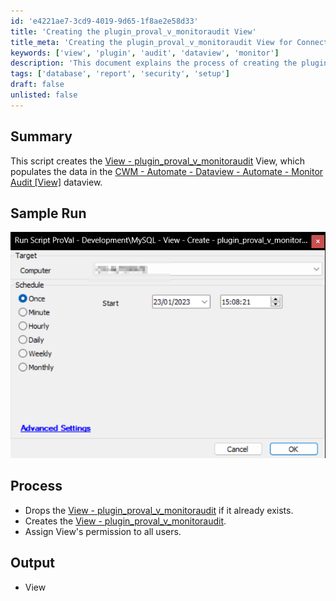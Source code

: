 ```yaml
---
id: 'e4221ae7-3cd9-4019-9d65-1f8ae2e58d33'
title: 'Creating the plugin_proval_v_monitoraudit View'
title_meta: 'Creating the plugin_proval_v_monitoraudit View for ConnectWise Automate'
keywords: ['view', 'plugin', 'audit', 'dataview', 'monitor']
description: 'This document explains the process of creating the plugin_proval_v_monitoraudit View, which is essential for populating data in the Automate Monitor Audit dataview. It includes steps for dropping the existing view, creating a new one, and assigning permissions to users.'
tags: ['database', 'report', 'security', 'setup']
draft: false
unlisted: false
---
```

## Summary

This script creates the [View - plugin_proval_v_monitoraudit](https://proval.itglue.com/DOC-5078775-7998832) View, which populates the data in the [CWM - Automate - Dataview - Automate - Monitor Audit [View]](https://proval.itglue.com/DOC-5078775-8212748) dataview.

## Sample Run

![Sample Run](../../../static/img/MySQL---View---Create---plugin_proval_v_monitoraudit/image_1.png)

## Process

- Drops the [View - plugin_proval_v_monitoraudit](https://proval.itglue.com/DOC-5078775-7998832) if it already exists.
- Creates the [View - plugin_proval_v_monitoraudit](https://proval.itglue.com/DOC-5078775-7998832).
- Assign View's permission to all users.

## Output

- View











